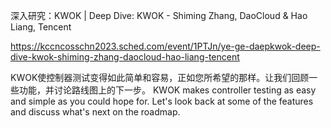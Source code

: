 深入研究：KWOK | Deep Dive: KWOK - Shiming Zhang, DaoCloud & Hao Liang, Tencent

https://kccncosschn2023.sched.com/event/1PTJn/ye-ge-daepkwok-deep-dive-kwok-shiming-zhang-daocloud-hao-liang-tencent

KWOK使控制器测试变得如此简单和容易，正如您所希望的那样。让我们回顾一些功能，并讨论路线图上的下一步。 
KWOK makes controller testing as easy and simple as you could hope for. Let's look back at some of the features and discuss what's next on the roadmap.